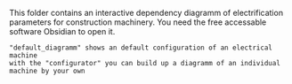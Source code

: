 This folder contains an interactive dependency diagramm of electrification parameters for construction machinery. You need the free accessable software Obsidian to open it.

    "default_diagramm" shows an default configuration of an electrical machine
    with the "configurator" you can build up a diagramm of an individual machine by your own

